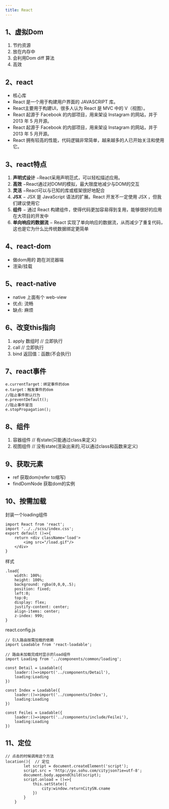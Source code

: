 ```yaml
---
title: React
---
```


## 1、虚拟Dom
1. 节约资源
2. 放在内存中
3. 会利用Dom diff 算法
4. 高效
## 2、react
- 核心库
- React 是一个用于构建用户界面的 JAVASCRIPT 库。
- React主要用于构建UI，很多人认为 React 是 MVC 中的 V（视图）。
- React 起源于 Facebook 的内部项目，用来架设 Instagram 的网站，并于 2013 年 5 月开源。
- React 起源于 Facebook 的内部项目，用来架设 Instagram 的网站，并于 2013 年 5 月开源。
- React 拥有较高的性能，代码逻辑非常简单，越来越多的人已开始关注和使用它。
## 3、react特点
1. **声明式设计** −React采用声明范式，可以轻松描述应用。
2. **高效** −React通过对DOM的模拟，最大限度地减少与DOM的交互
3. **灵活** −React可以与已知的库或框架很好地配合
4. **JSX** − JSX 是 JavaScript 语法的扩展。React 开发不一定使用 JSX ，但我们建议使用它
5. **组件** − 通过 React 构建组件，使得代码更加容易得到复用，能够很好的应用在大项目的开发中
6. **单向响应的数据流** − React 实现了单向响应的数据流，从而减少了重复代码，这也是它为什么比传统数据绑定更简单
## 4、react-dom
- 做dom用的 跑在浏览器端
- 渲染/挂载
## 5、react-native
- native 上面有个 web-view
- 优点: 流畅
- 缺点: 麻烦
## 6、改变this指向
1. apply 数组时   // 立即执行
2. call // 立即执行
3. bind   返回值：函数(不会执行)
## 7、react事件
```
e.currentTarget：绑定事件的dom
e.target：触发事件的dom
//阻止事件默认行为
e.preventDefault();
//阻止事件冒泡
e.stopPropagation();
```
## 8、组件
1. 容器组件  // 有state(只能通过class来定义)
2. 视图组件  // 没有state(渲染出来的,可以通过class和函数来定义)

## 9、获取元素
- ref   获取dom(refer to缩写)
- findDomNode  获取dom的实例
## 10、按需加载
封装一个loading组件

```
import React from 'react';
import '../../scss/index.css';
export default ()=>{
    return <div className='load'>
        <img src="/load.gif"/>
    </div>
}
```
样式

```
.load{
    width: 100%;
    height: 100%;
    background: rgba(0,0,0,.5);
    position: fixed;
    left:0;
    top:0;
    display: flex;
    justify-content: center;
    align-items: center;
    z-index: 999;
}
```
react.config.js

```
// 引入路由按需加载的依赖
import Loadable from 'react-loadable';

// 路由未加载完成时显示的load组件
import Loading from '../components/common/loading';

const Detail = Loadable({
    loader:()=>import('../components/Detail'),
    loading:Loading
})

const Index = Loadable({
    loader:()=>import('../components/Index'),
    loading:Loading
})

const Feilei = Loadable({
    loader:()=>import('../components/include/Feilei'),
    loading:Loading
})

```
## 11、定位

```
// 点击的时候调用这个方法
location(){  // 定位
        let script = document.createElement('script');
        script.src = 'http://pv.sohu.com/cityjson?ie=utf-8';
        document.body.appendChild(script);
        script.onload = ()=>{
            this.setState({
                city:window.returnCitySN.cname
            })
        }
    }
```
